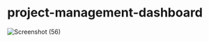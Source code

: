 # project-management-dashboard
![Screenshot (56)](https://user-images.githubusercontent.com/32562527/137374073-0b08da86-e9c3-4262-ade9-efd456f3956f.png)
